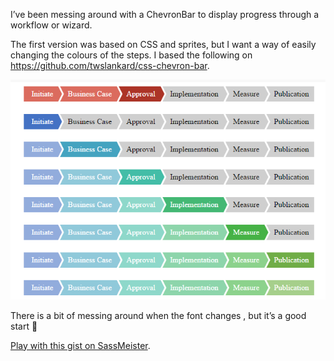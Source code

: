I’ve been messing around with a ChevronBar to display progress through a workflow or wizard.

The first version was based on CSS and sprites, but I want a way of easily changing the colours of the steps. I based the following on https://github.com/twslankard/css-chevron-bar.

![Example of chevron bars](/img/posts/sass-chevronbar-test.png)

There is a bit of messing around when the font changes , but it’s a good start 🙂

[Play with this gist on SassMeister](http://sassmeister.com/gist/21b904ec1eb2c6287d1c18ea61ecd30b).
